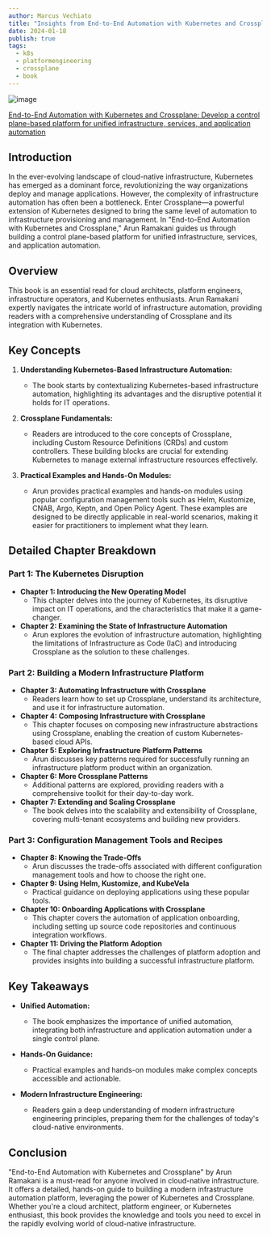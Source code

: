 ```yaml
---
author: Marcus Vechiato
title: "Insights from End-to-End Automation with Kubernetes and Crossplane"
date: 2024-01-18
publish: true
tags:
  - k8s
  - platformengineering
  - crossplane
  - book
---
```


![image](/obsidian/end2end_automation_k8s_crossplane.jpg)

[End-to-End Automation with Kubernetes and Crossplane: Develop a control plane-based platform for unified infrastructure, services, and application automation](https://www.amazon.co.uk/dp/B09ZJ1NZRB)
## Introduction

In the ever-evolving landscape of cloud-native infrastructure, Kubernetes has emerged as a dominant force, revolutionizing the way organizations deploy and manage applications. However, the complexity of infrastructure automation has often been a bottleneck. Enter Crossplane—a powerful extension of Kubernetes designed to bring the same level of automation to infrastructure provisioning and management. In "End-to-End Automation with Kubernetes and Crossplane," Arun Ramakani guides us through building a control plane-based platform for unified infrastructure, services, and application automation.

## Overview

This book is an essential read for cloud architects, platform engineers, infrastructure operators, and Kubernetes enthusiasts. Arun Ramakani expertly navigates the intricate world of infrastructure automation, providing readers with a comprehensive understanding of Crossplane and its integration with Kubernetes.

## Key Concepts

1. **Understanding Kubernetes-Based Infrastructure Automation:**
   - The book starts by contextualizing Kubernetes-based infrastructure automation, highlighting its advantages and the disruptive potential it holds for IT operations.

2. **Crossplane Fundamentals:**
   - Readers are introduced to the core concepts of Crossplane, including Custom Resource Definitions (CRDs) and custom controllers. These building blocks are crucial for extending Kubernetes to manage external infrastructure resources effectively.

3. **Practical Examples and Hands-On Modules:**
   - Arun provides practical examples and hands-on modules using popular configuration management tools such as Helm, Kustomize, CNAB, Argo, Keptn, and Open Policy Agent. These examples are designed to be directly applicable in real-world scenarios, making it easier for practitioners to implement what they learn.

## Detailed Chapter Breakdown

### Part 1: The Kubernetes Disruption
- **Chapter 1: Introducing the New Operating Model**
  - This chapter delves into the journey of Kubernetes, its disruptive impact on IT operations, and the characteristics that make it a game-changer.
- **Chapter 2: Examining the State of Infrastructure Automation**
  - Arun explores the evolution of infrastructure automation, highlighting the limitations of Infrastructure as Code (IaC) and introducing Crossplane as the solution to these challenges.

### Part 2: Building a Modern Infrastructure Platform
- **Chapter 3: Automating Infrastructure with Crossplane**
  - Readers learn how to set up Crossplane, understand its architecture, and use it for infrastructure automation.
- **Chapter 4: Composing Infrastructure with Crossplane**
  - This chapter focuses on composing new infrastructure abstractions using Crossplane, enabling the creation of custom Kubernetes-based cloud APIs.
- **Chapter 5: Exploring Infrastructure Platform Patterns**
  - Arun discusses key patterns required for successfully running an infrastructure platform product within an organization.
- **Chapter 6: More Crossplane Patterns**
  - Additional patterns are explored, providing readers with a comprehensive toolkit for their day-to-day work.
- **Chapter 7: Extending and Scaling Crossplane**
  - The book delves into the scalability and extensibility of Crossplane, covering multi-tenant ecosystems and building new providers.

### Part 3: Configuration Management Tools and Recipes
- **Chapter 8: Knowing the Trade-Offs**
  - Arun discusses the trade-offs associated with different configuration management tools and how to choose the right one.
- **Chapter 9: Using Helm, Kustomize, and KubeVela**
  - Practical guidance on deploying applications using these popular tools.
- **Chapter 10: Onboarding Applications with Crossplane**
  - This chapter covers the automation of application onboarding, including setting up source code repositories and continuous integration workflows.
- **Chapter 11: Driving the Platform Adoption**
  - The final chapter addresses the challenges of platform adoption and provides insights into building a successful infrastructure platform.

## Key Takeaways

- **Unified Automation:**
  - The book emphasizes the importance of unified automation, integrating both infrastructure and application automation under a single control plane.
  
- **Hands-On Guidance:**
  - Practical examples and hands-on modules make complex concepts accessible and actionable.

- **Modern Infrastructure Engineering:**
  - Readers gain a deep understanding of modern infrastructure engineering principles, preparing them for the challenges of today's cloud-native environments.

## Conclusion

"End-to-End Automation with Kubernetes and Crossplane" by Arun Ramakani is a must-read for anyone involved in cloud-native infrastructure. It offers a detailed, hands-on guide to building a modern infrastructure automation platform, leveraging the power of Kubernetes and Crossplane. Whether you're a cloud architect, platform engineer, or Kubernetes enthusiast, this book provides the knowledge and tools you need to excel in the rapidly evolving world of cloud-native infrastructure.

